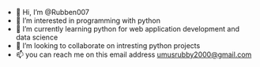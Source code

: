- 👋 Hi, I’m @Rubben007
- 👀 I’m interested in programming with python
- 🌱 I’m currently learning python for web application development and data science 
- 💞️ I’m looking to collaborate on intresting python projects 
- 📫 you can reach me on this email address umusrubby2000@gmail.com

<!---
Rubben007/Rubben007 is a ✨ special ✨ repository because its `README.md` (this file) appears on your GitHub profile.
You can click the Preview link to take a look at your changes.
--->
